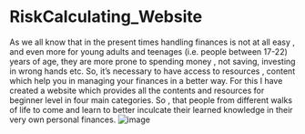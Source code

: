 # RiskCalculating_Website
As we all know that in the present times handling finances is not at all easy , and even more for young adults and teenages (i.e. people between 17-22) years of age, they are more prone to spending money , not saving, investing in wrong hands etc. So, it’s necessary to have access to resources , content which help you in managing your finances in a better way. 
For this I have created a website which provides all the contents and resources for beginner level in four main categories. So , that  people from different walks of life to come and learn to better inculcate their learned knowledge in their very own personal finances.
![image](https://user-images.githubusercontent.com/130233279/236513229-d9a1a606-8f40-49d2-8300-78400cc08d17.png)
                                                                                                                                                                  
